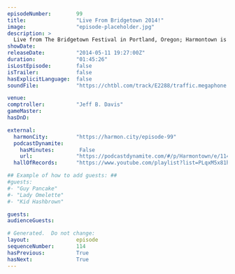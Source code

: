 ```yaml
---
episodeNumber:        99
title:                "Live From Bridgetown 2014!"
image:                "episode-placeholder.jpg"
description: >
  Live from The Bridgetown Festival in Portland, Oregon; Harmontown is now in session!
showDate:             
releaseDate:          "2014-05-11 19:27:00Z"
duration:             "01:45:26"
isLostEpisode:        false
isTrailer:            false
hasExplicitLanguage:  false
soundFile:            "https://chtbl.com/track/E2288/traffic.megaphone.fm/STA4114340673.mp3?updated=1556230371"

venue:                
comptroller:          "Jeff B. Davis"
gameMaster:           
hasDnD:               

external:
  harmonCity:         "https://harmon.city/episode-99"
  podcastDynamite:
    hasMinutes:        False
    url:              "https://podcastdynamite.com/#/p/Harmontown/e/114/99"
  hallOfRecords:      "https://www.youtube.com/playlist?list=PLqxM5x81hNOao9FZ6en-pqeUwmQdeD8Gt"

## Example of how to add guests: ##
#guests:
#- "Guy Pancake"
#- "Lady Omelette"
#- "Kid Hashbrown"

guests:
audienceGuests:

# Generated.  Do not change:
layout:               episode
sequenceNumber:       114
hasPrevious:          True
hasNext:              True
---
```


<!-- The episode description will be rendered here -->
<!-- Add your content below here -->

